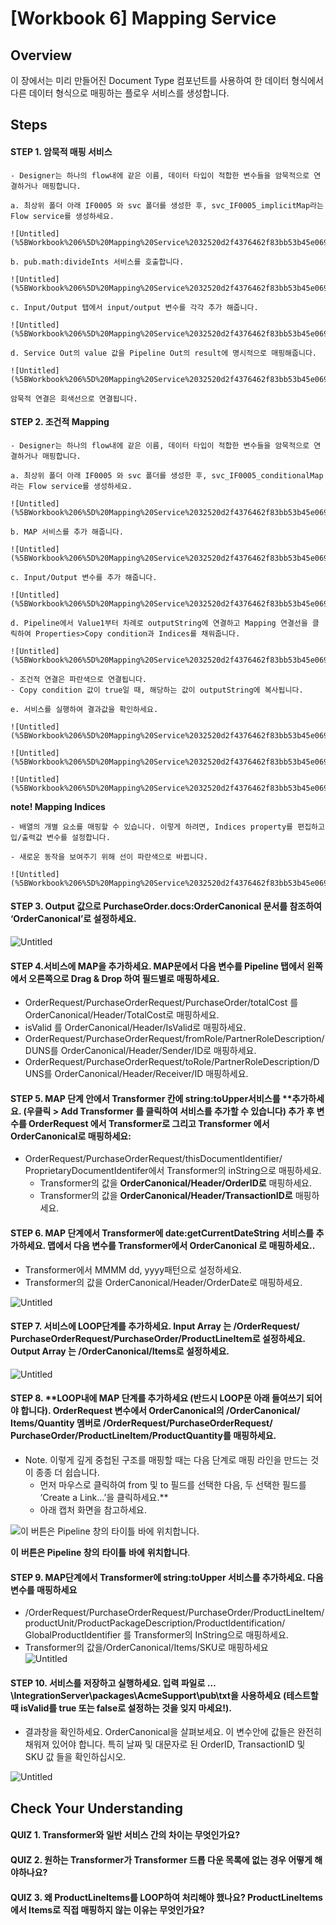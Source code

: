 # [Workbook 6] Mapping Service

## Overview

이 장에서는 미리 만들어진 Document Type 컴포넌트를 사용하여 한 데이터 형식에서 다른 데이터 형식으로 매핑하는 플로우 서비스를 생성합니다.


## Steps

#### STEP 1. 암묵적 매핑 서비스
    
    - Designer는 하나의 flow내에 같은 이름, 데이터 타입이 적합한 변수들을 암묵적으로 연결하거나 매핑합니다. 

    a. 최상위 폴더 아래 IF0005 와 svc 폴더를 생성한 후, svc_IF0005_implicitMap라는 Flow service를 생성하세요. 
    
    ![Untitled](%5BWorkbook%206%5D%20Mapping%20Service%2032520d2f4376462f83bb53b45e0694d8/Untitled.png)
    
    b. pub.math:divideInts 서비스를 호출합니다.

    ![Untitled](%5BWorkbook%206%5D%20Mapping%20Service%2032520d2f4376462f83bb53b45e0694d8/Untitled%201.png)
    
    c. Input/Output 탭에서 input/output 변수를 각각 추가 해줍니다.

    ![Untitled](%5BWorkbook%206%5D%20Mapping%20Service%2032520d2f4376462f83bb53b45e0694d8/Untitled%202.png)
    
    d. Service Out의 value 값을 Pipeline Out의 result에 명시적으로 매핑해줍니다.

    ![Untitled](%5BWorkbook%206%5D%20Mapping%20Service%2032520d2f4376462f83bb53b45e0694d8/Untitled%203.png)
    
    암묵적 연결은 회색선으로 연결됩니다.
    
     

#### STEP 2. 조건적 Mapping

    - Designer는 하나의 flow내에 같은 이름, 데이터 타입이 적합한 변수들을 암묵적으로 연결하거나 매핑합니다. 

    a. 최상위 폴더 아래 IF0005 와 svc 폴더를 생성한 후, svc_IF0005_conditionalMap라는 Flow service를 생성하세요. 
    
    ![Untitled](%5BWorkbook%206%5D%20Mapping%20Service%2032520d2f4376462f83bb53b45e0694d8/Untitled%204.png)
    
    b. MAP 서비스를 추가 해줍니다.

    ![Untitled](%5BWorkbook%206%5D%20Mapping%20Service%2032520d2f4376462f83bb53b45e0694d8/Untitled%205.png)
    
    c. Input/Output 변수를 추가 해줍니다.

    ![Untitled](%5BWorkbook%206%5D%20Mapping%20Service%2032520d2f4376462f83bb53b45e0694d8/Untitled%206.png)
    
    d. Pipeline에서 Value1부터 차례로 outputString에 연결하고 Mapping 연결선을 클릭하여 Properties>Copy condition과 Indices를 채워줍니다.
    
    ![Untitled](%5BWorkbook%206%5D%20Mapping%20Service%2032520d2f4376462f83bb53b45e0694d8/Untitled%207.png)
    
    - 조건적 연결은 파란색으로 연결됩니다.
    - Copy condition 값이 true일 때, 해당하는 값이 outputString에 복사됩니다.
    
    e. 서비스를 실행하여 결과값을 확인하세요.

    ![Untitled](%5BWorkbook%206%5D%20Mapping%20Service%2032520d2f4376462f83bb53b45e0694d8/Untitled%208.png)

    ![Untitled](%5BWorkbook%206%5D%20Mapping%20Service%2032520d2f4376462f83bb53b45e0694d8/Untitled%209.png)

    ![Untitled](%5BWorkbook%206%5D%20Mapping%20Service%2032520d2f4376462f83bb53b45e0694d8/Untitled%2010.png)
    
**note! Mapping Indices**

    - 배열의 개별 요소를 매핑할 수 있습니다. 이렇게 하려면, Indices property를 편집하고 입/출력값 변수를 설정합니다.
    
    - 새로운 동작을 보여주기 위해 선이 파란색으로 바뀝니다.

    ![Untitled](%5BWorkbook%206%5D%20Mapping%20Service%2032520d2f4376462f83bb53b45e0694d8/Untitled%2011.png)





#### STEP 3. Output 값으로 **PurchaseOrder.docs:OrderCanonical 문서를** **참조하여 ‘OrderCanonical’로** **설정하세요**.

![Untitled](%5BWorkbook%206%5D%20Mapping%20Service%20515462f4d3da435293d124ff1de7bb73/Untitled.png)


#### STEP 4.서비스에 MAP을 추가하세요. MAP문에서 다음 변수를 Pipeline 탭에서 왼쪽에서 오른쪽으로 Drag & Drop 하여 필드별로 매핑하세요.
- OrderRequest/PurchaseOrderRequest/PurchaseOrder/totalCost 를 OrderCanonical/Header/TotalCost로 매핑하세요.
- isValid 를 OrderCanonical/Header/IsValid로 매핑하세요.
- OrderRequest/PurchaseOrderRequest/fromRole/PartnerRoleDescription/DUNS를 OrderCanonical/Header/Sender/ID로 매핑하세요.
- OrderRequest/PurchaseOrderRequest/toRole/PartnerRoleDescription/DUNS를 OrderCanonical/Header/Receiver/ID 매핑하세요.

#### STEP 5.  **MAP 단계 안에서** **Transformer 칸에** **string:toUpper서비스를** **추가하세요. (우클릭 > Add Transformer 를 클릭하여 서비스를 추가할 수 있습니다) 추가 후 변수를 **OrderRequest 에서 Transformer로** **그리고 Transformer 에서 OrderCanonical로** **매핑하세요:**
- OrderRequest/‌PurchaseOrderRequest/‌thisDocumentIdentifier/‌ProprietaryDocumentIdentifer에서 Transformer의 inString으로 매핑하세요.
    - Transformer의 값을 **OrderCanonical/‌Header/‌OrderID로** 매핑하세요.
    - Transformer의 값을 **OrderCanonical/‌Header/‌TransactionID로** 매핑하세요.

#### STEP 6. **MAP 단계에서 Transformer에** **date:getCurrentDateString 서비스를** **추가하세요. 맵에서** **다음** **변수를 Transformer에서 OrderCanonical** **로** **매핑하세요.**.
- Transformer에서 MMMM dd, yyyy패턴으로 설정하세요.
- Transformer의 값을 OrderCanonical/‌Header/‌OrderDate로 매핑하세요.

![Untitled](%5BWorkbook%206%5D%20Mapping%20Service%20515462f4d3da435293d124ff1de7bb73/Untitled%201.png)

#### STEP 7. 서비스에 **LOOP**단계를 추가하세요. Input Array 는 /OrderRequest/‌PurchaseOrderRequest/‌PurchaseOrder/‌ProductLineItem로 설정하세요. Output Array 는 /**OrderCanonical/‌Items로 설정하세요.**   

![Untitled](%5BWorkbook%206%5D%20Mapping%20Service%20515462f4d3da435293d124ff1de7bb73/Untitled%202.png)

#### STEP 8. **LOOP내에 MAP 단계를 추가하세요 (반드시 LOOP문 아래 들여쓰기 되어야 합니다). OrderRequest 변수에서 OrderCanonical의 /OrderCanonical/‌Items/‌Quantity 멤버로 /OrderRequest/‌PurchaseOrderRequest/‌PurchaseOrder/‌ProductLineItem/‌ProductQuantity를 매핑하세요.  
- Note. 이렇게 깊게 중첩된 구조를 매핑할 때는 다음 단계로 매핑 라인을 만드는 것이 종종 더 쉽습니다.
    - 먼저 마우스로 클릭하여 from 및 to 필드를 선택한 다음, 두 선택한 필드를 ‘Create a Link...’을 클릭하세요.**
    - 아래 캡처 화면을 참고하세요.

![ **이** **버튼은 Pipeline 창의** **타이틀** **바에** **위치합니다**.](%5BWorkbook%206%5D%20Mapping%20Service%20515462f4d3da435293d124ff1de7bb73/e5a43352-d551-4200-8212-24d0cbd28aee.png)

 **이** **버튼은 Pipeline 창의** **타이틀** **바에** **위치합니다**.

#### STEP 9. **MAP단계에서 Transformer에 string:toUpper 서비스를** **추가하세요. 다음** **변수를** **매핑하세요**
- /OrderRequest/‌PurchaseOrderRequest/‌PurchaseOrder/‌ProductLineItem/‌productUnit/‌ProductPackageDescription/‌ProductIdentification/‌GlobalProductIdentifier 를 Transformer의 InString으로 매핑하세요.
- Transformer의 값을/OrderCanonical/‌Items/‌SKU로 매핑하세요   
![Untitled](%5BWorkbook%206%5D%20Mapping%20Service%20515462f4d3da435293d124ff1de7bb73/Untitled%203.png)
    
#### STEP 10. **서비스를** **저장하고** **실행하세요. 입력** **파일로** **…\IntegrationServer\‌packages\‌AcmeSupport\‌pub\‌txt을** **사용하세요 (테스트할** **때 isValid를 true 또는 false로** **설정하는** **것을** **잊지** **마세요!**).
- 결과창을 확인하세요. OrderCanonical을 살펴보세요. 이 변수안에 값들은 완전히 채워져 있어야 합니다. 특히 날짜 및 대문자로 된 OrderID, TransactionID 및 SKU 값 들을 확인하십시오.
    
![Untitled](%5BWorkbook%206%5D%20Mapping%20Service%20515462f4d3da435293d124ff1de7bb73/Untitled%204.png)
    

## Check Your Understanding

#### QUIZ 1. Transformer와 일반 서비스 간의 차이는 무엇인가요?
#### QUIZ 2. 원하는 Transformer가 Transformer 드롭 다운 목록에 없는 경우 어떻게 해야하나요?
#### QUIZ 3. 왜 ProductLineItems를 LOOP하여 처리해야 했나요? ProductLineItems에서 Items로 직접 매핑하지 않는 이유는 무엇인가요?
